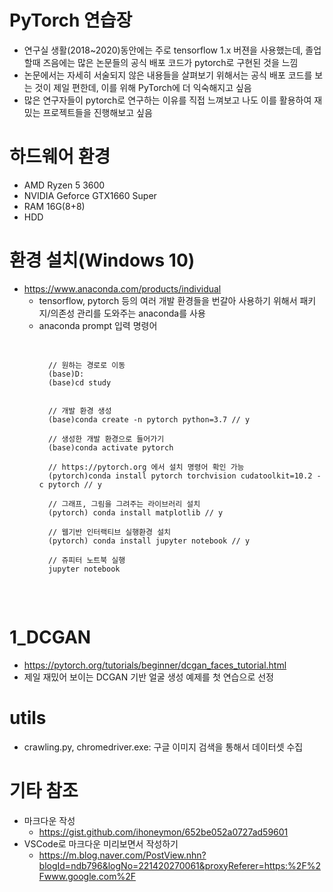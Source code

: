 PyTorch 연습장
=========

+ 연구실 생활(2018~2020)동안에는 주로 tensorflow 1.x 버젼을 사용했는데, 졸업할때 즈음에는 많은 논문들의 공식 배포 코드가 pytorch로 구현된 것을 느낌
+ 논문에서는 자세히 서술되지 않은 내용들을 살펴보기 위해서는 공식 배포 코드를 보는 것이 제일 편한데, 이를 위해 PyTorch에 더 익숙해지고 싶음
+ 많은 연구자들이 pytorch로 연구하는 이유를 직접 느껴보고 나도 이를 활용하여 재밌는 프로젝트들을 진행해보고 싶음


하드웨어 환경
============
+ AMD Ryzen 5 3600
+ NVIDIA Geforce GTX1660 Super
+ RAM 16G(8+8)
+ HDD

환경 설치(Windows 10)
============
+ https://www.anaconda.com/products/individual   
    - tensorflow, pytorch 등의 여러 개발 환경들을 번갈아 사용하기 위해서 패키지/의존성 관리를 도와주는 anaconda를 사용
    + anaconda prompt 입력 명령어
        <pre>
        <code>

        // 원하는 경로로 이동
        (base)D:
        (base)cd study


        // 개발 환경 생성
        (base)conda create -n pytorch python=3.7 // y

        // 생성한 개발 환경으로 들어가기
        (base)conda activate pytorch

        // https://pytorch.org 에서 설치 명령어 확인 가능
        (pytorch)conda install pytorch torchvision cudatoolkit=10.2 -c pytorch // y

        // 그래프, 그림을 그려주는 라이브러리 설치
        (pytorch) conda install matplotlib // y

        // 웹기반 인터랙티브 실행환경 설치
        (pytorch) conda install jupyter notebook // y

        // 쥬피터 노트북 실행
        jupyter notebook
        </code>


1_DCGAN
===============
+ https://pytorch.org/tutorials/beginner/dcgan_faces_tutorial.html
+ 제일 재밌어 보이는 DCGAN 기반 얼굴 생성 예제를 첫 연습으로 선정



utils
===============
+ crawling.py, chromedriver.exe: 구글 이미지 검색을 통해서 데이터셋 수집


기타 참조
==============
+ 마크다운 작성
    - https://gist.github.com/ihoneymon/652be052a0727ad59601
+ VSCode로 마크다운 미리보면서 작성하기
    - https://m.blog.naver.com/PostView.nhn?blogId=ndb796&logNo=221420270061&proxyReferer=https:%2F%2Fwww.google.com%2F